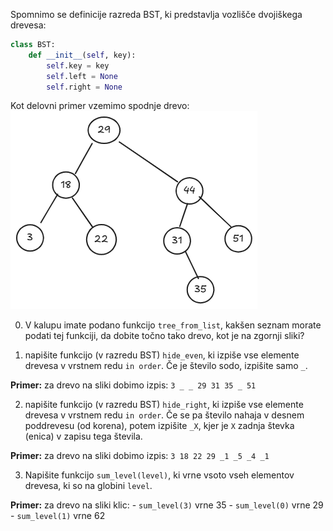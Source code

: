 Spomnimo se definicije razreda BST, ki predstavlja vozlišče dvojiškega drevesa:
```python
class BST:
    def __init__(self, key):
        self.key = key
        self.left = None
        self.right = None
```

Kot delovni primer vzemimo spodnje drevo:
![primer drevesa](img/ex_tree1.png)

0. V kalupu imate podano funkcijo `tree_from_list`, kakšen seznam morate podati tej funkciji, da dobite točno tako drevo, kot je na zgornji sliki?

1. napišite funkcijo (v razredu BST) `hide_even`, ki izpiše vse elemente drevesa v vrstnem redu `in order`. Če je število sodo, izpišite samo `_`.

**Primer:** za drevo na sliki dobimo izpis:
`3 _ _ 29 31 35 _ 51`

2. napišite funkcijo (v razredu BST) `hide_right`, ki izpiše vse elemente drevesa v vrstnem redu `in order`. Če se pa število nahaja v desnem poddrevesu (od korena), potem izpišite `_X`, kjer je `X` zadnja števka (enica) v zapisu tega števila.

**Primer:** za drevo na sliki dobimo izpis:
`3 18 22 29 _1 _5 _4 _1`

3. Napišite funkcijo `sum_level(level)`, ki vrne vsoto vseh elementov drevesa, ki so na globini `level`.

**Primer:** za drevo na sliki klic:
    - `sum_level(3)` vrne 35
    - `sum_level(0)` vrne 29
    - `sum_level(1)` vrne 62

